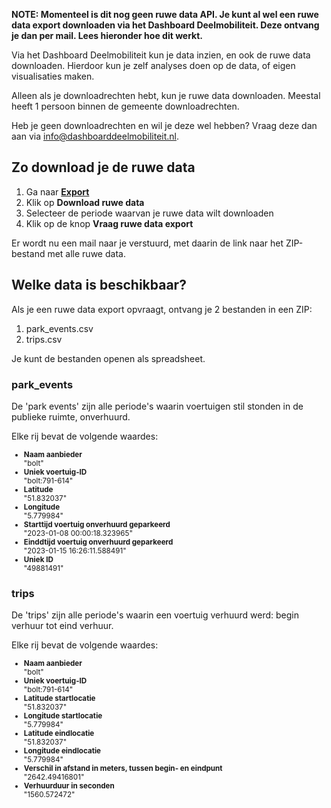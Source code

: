 **NOTE: Momenteel is dit nog geen ruwe data API. Je kunt al wel een ruwe data export downloaden via het Dashboard Deelmobiliteit. Deze ontvang je dan per mail. Lees hieronder hoe dit werkt.**

Via het Dashboard Deelmobiliteit kun je data inzien, en ook de ruwe data downloaden. Hierdoor kun je zelf analyses doen op de data, of eigen visualisaties maken.

Alleen als je downloadrechten hebt, kun je ruwe data downloaden. Meestal heeft 1 persoon binnen de gemeente downloadrechten.

Heb je geen downloadrechten en wil je deze wel hebben? Vraag deze dan aan via [info@dashboarddeelmobiliteit.nl](mailto:info%40dashboarddeelmobiliteit.nl).

## Zo download je de ruwe data

1. Ga naar **[Export](https://dashboarddeelmobiliteit.nl/export)**
2. Klik op **Download ruwe data**
3. Selecteer de periode waarvan je ruwe data wilt downloaden
4. Klik op de knop **Vraag ruwe data export**

Er wordt nu een mail naar je verstuurd, met daarin de link naar het ZIP-bestand met alle ruwe data.

## Welke data is beschikbaar?

Als je een ruwe data export opvraagt, ontvang je 2 bestanden in een ZIP:

1. park_events.csv
2. trips.csv

Je kunt de bestanden openen als spreadsheet.

### park_events

De 'park events' zijn alle periode's waarin voertuigen stil stonden in de publieke ruimte, onverhuurd.

Elke rij bevat de volgende waardes:

<small>

- **Naam aanbieder**<br />"bolt"
- **Uniek voertuig-ID**<br />"bolt:791-614"
- **Latitude**<br />"51.832037"
- **Longitude**<br />"5.779984"
- **Starttijd voertuig onverhuurd geparkeerd**<br />"2023-01-08 00:00:18.323965"
- **Einddtijd voertuig onverhuurd geparkeerd**<br />"2023-01-15 16:26:11.588491"
- **Uniek ID**<br />"49881491"

</small>

### trips

De 'trips' zijn alle periode's waarin een voertuig verhuurd werd: begin verhuur tot eind verhuur.

Elke rij bevat de volgende waardes:

<small>

- **Naam aanbieder**<br />"bolt"
- **Uniek voertuig-ID**<br />"bolt:791-614"
- **Latitude startlocatie**<br />"51.832037"
- **Longitude startlocatie**<br />"5.779984"
- **Latitude eindlocatie**<br />"51.832037"
- **Longitude eindlocatie**<br />"5.779984"
- **Verschil in afstand in meters, tussen begin- en eindpunt**<br />"2642.49416801"
- **Verhuurduur in seconden**<br />"1560.572472"

</small>
